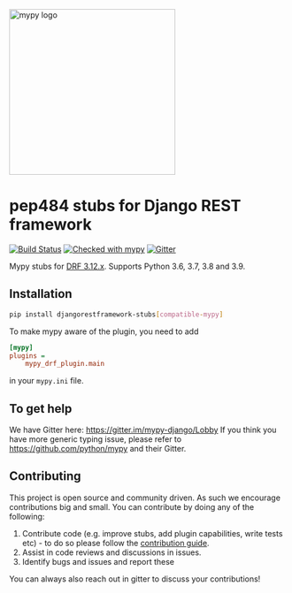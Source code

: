 <img src="http://mypy-lang.org/static/mypy_light.svg" alt="mypy logo" width="300px"/>

# pep484 stubs for Django REST framework

[![Build Status](https://travis-ci.com/typeddjango/djangorestframework-stubs.svg?branch=master)](https://travis-ci.com/typeddjango/djangorestframework-stubs)
[![Checked with mypy](http://www.mypy-lang.org/static/mypy_badge.svg)](http://mypy-lang.org/)
[![Gitter](https://badges.gitter.im/mypy-django/Lobby.svg)](https://gitter.im/mypy-django/Lobby)


Mypy stubs for [DRF 3.12.x](https://pypi.org/project/djangorestframework/).
Supports Python 3.6, 3.7, 3.8 and 3.9.

## Installation

```bash
pip install djangorestframework-stubs[compatible-mypy]
```

To make mypy aware of the plugin, you need to add

```ini
[mypy]
plugins =
    mypy_drf_plugin.main
```

in your `mypy.ini` file.


## To get help

We have Gitter here: <https://gitter.im/mypy-django/Lobby>
If you think you have more generic typing issue, please refer to <https://github.com/python/mypy> and their Gitter.

## Contributing

This project is open source and community driven. As such we encourage contributions big and small. You can contribute by doing any of the following:

1. Contribute code (e.g. improve stubs, add plugin capabilities, write tests etc) - to do so please follow the [contribution guide](./CONTRIBUTING.md).
2. Assist in code reviews and discussions in issues.
3. Identify bugs and issues and report these

You can always also reach out in gitter to discuss your contributions!
